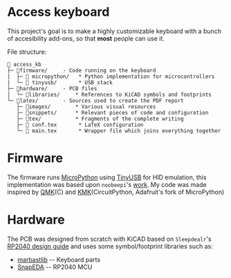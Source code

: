 Access keyboard
===============
This project's goal is to make a highly customizable keyboard with a bunch of accesibility add-ons, so that **most** people can use it.

File structure:
```
📂 access_kb
├─ 📂firmware/     - Code running on the keyboard
|  ├─  micropython/   * Python implementation for microcontrollers
|  └─  tinyusb/       * USB stack
├─ 📂hardware/     - PCB files
|  └─ 📂libraries/     * References to KiCAD symbols and footprints 
└─ 📂latex/        - Sources used to create the PDF report
   ├─ 📂images/        * Various visual resources 
   ├─ 📂snippets/      * Relevant pieces of code and configuration
   ├─ 📂tex/           * Fragments of the complete writing
   ├─  conf.tex       * LaTeX configuration
   └─  main.tex       * Wrapper file which joins everything together
```
Firmware
========
The firmware runs [MicroPython](https://micropython.org/) using [TinyUSB](https://docs.tinyusb.org/en/latest/) for HID emulation, this implementation was based upon `noobeepi`'s [work](https://github.com/noobee/micropython/tree/usb-hid). My code was made inspired by [QMK](https://github.com/qmk/qmk_firmware)(C) and [KMK](https://github.com/KMKfw/kmk_firmware)(CircuitPython, Adafruit's fork of MicroPython)

Hardware
========
The PCB was designed from scratch with KiCAD based on `Sleepdealr`'s [RP2040 design guide](https://github.com/Sleepdealr/RP2040-designguide) and uses some symbol/footprint libraries such as:
- [marbastlib](https://github.com/ebastler/marbastlib) -- Keyboard parts
- [SnapEDA](https://www.snapeda.com/parts/RP2040/Raspberry%20Pi/view-part/) -- RP2040 MCU

